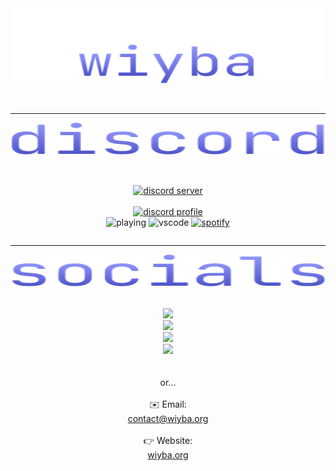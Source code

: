 <div align="center" class="hello" style="display: flex; flex-flow: column wrap;">
 <img src="assets/img/wiyba.svg"/>
 <br><br>
</div>

----

<div align="center" class="discord" style="display: flex; flex-flow: column wrap;">
 <img src="assets/img/discord.svg"/>
 <br><br>

 [![discord server](https://img.shields.io/discord/931595732752953375?color=3f48cc&label=BX%20Team&logo=discord&logoColor=white)](https://discord.gg/qNyybSSPm5) 
 <br><br>
 [![discord profile](https://lanyard.cnrad.dev/api/982885434315120653?hideBadges=true&hideTag=true&hideSpotify=true&hideActivity=true)](https://discord.com/users/982885434315120653)
 <br>
 ![playing](https://api.statusbadges.me/badge/playing/982885434315120653)
 ![vscode](https://api.statusbadges.me/badge/vscode/982885434315120653)
 [![spotify](https://api.statusbadges.me/badge/spotify/982885434315120653)](https://api.statusbadges.me/openspotify/982885434315120653)
</div>

----

<div align="center" class="socials" style="display: flex; flex-flow: column wrap;">
	<img src="assets/img/socials.svg"/>
 <br><br>
 <a href="https://t.me/wiybaa"><img src="https://www.svgrepo.com/show/349527/telegram.svg" width="50"/></a>
 <a href="https://open.spotify.com/user/315t2zt6fseklxcdjm6nc5kvlrdm"><img src="https://www.svgrepo.com/show/349511/spotify.svg" width="50"/></a>
 <a href="https://steamcommunity.com/id/wiyba/"><img src="https://www.svgrepo.com/show/349516/steam.svg" width="50"/></a>
 <a href="weixin://dl/chat?wiybaa"><img src="https://www.svgrepo.com/show/303187/wechat-logo.svg" width="50"/></a>
 <br><br>or...<br><br>
 <a>✉️ Email: <a href="mailto://contact@wiyba.org">contact@wiyba.org</a></a><br>
 <a>👉 Website: <a href="https://wiyba.org">wiyba.org</a></a>
</div>
